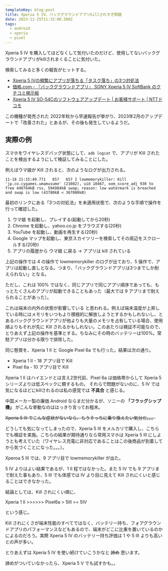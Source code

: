 ```yaml
---
templateKey: blog-post
title: Xperia 5 IV、バックグラウンドアプリkillされすぎ問題
date: 2023-11-25T11:32:00.508Z
tags:
  - android
  - xperia
  - pixel
---
```


Xperia 5 IV を購入してほどなくして気付いたのだけど、使用してないバックグラウンドアプリがkillされまくることに気付いた。

検索してみると多くの報告がヒットする。

- [Xperia 5 Ⅳの頻繁にアプリが落ちる「タスク落ち」の3つ対処法](https://androidons.com/android/xpera5iv_taskdown_repair.html)
- [価格.com - 『バックグラウンドアプリ』 SONY Xperia 5 IV SoftBank のクチコミ掲示板](https://bbs.kakaku.com/bbs/J0000039728/SortID=25046955/#25261907)
- [Xperia 5 IV SO-54Cのソフトウェアアップデート | お客様サポート | NTTドコモ](https://www.docomo.ne.jp/support/product_update/so54c/index.html)

この機種が発売された 2022年秋から早速報告が挙がり、2023年2月のアップデートで「改善された」とあるが、その後も発生しているようだ。


## 実際の例

スマホをワイヤレスデバッグ状態にして、``adb logcat`` で、アプリが Kill されたことを検出するようにして検証してみることにした。

例えばウマ娘が Kill されると、次のようなログが出力される。

 ```
 11-18 21:15:49.771   657   657 I lowmemorykiller: Kill 'jp.co.cygames.umamusume' (21082), uid 10467, oom_score_adj 930 to free 440764kB rss, 594984kB swap; reason: low watermark is breached and swap is low (43780kB < 367000kB)
```
 
最初のリンクにある「3つの対処法」を未適用状態で、次のような手順で操作を行って確認した。

1. ウマ娘 を起動し、プレイする(起動してから20秒)
2. Chrome を起動し、yahoo.co.jp をブラウズする(20秒)
3. YouTube を起動し、動画を再生する(20秒)
4. Google マップを起動し、東京スカイツリーを検索してその周辺をスクロールする(20秒)
5. アプリの履歴から ウマ娘 に戻る → アプリは kill されている

上記の操作では 4 の操作で lowmemorykiller のログが出ており、5 操作で、アプリは起動し直しとなる。つまり、「バックグラウンドアプリは3つまでしか耐えられない」となる。

ただし、これは 100% ではなく、同じアプリで同じアプリ順序であっても、もっとたくさんのアプリが起動できることもあった（最大では 9 アプリまで耐えられることがあった）。

これは端末の内外の状態が影響している
と思われる。例えば端末温度が上昇している時にはメモリをいつもより積極的に解放しようとするかもしれないし、とあるバックグラウンドアプリが他よりも大量のメモリを占有している場合、使用順よりもそれが先に Kill されるかもしれない。このあたりは検証不可能なので、とりあえず上記の操作を基準とする。ちなみにその時のバッテリーは100%。常駐アプリは分かる限りで排除した。

同じ懸賞を、Xperia 1 II と Google Pixel 6a でも行った。結果は次の通り。

- Xperia 1 II - 18 アプリ目で Kill
- Pixel 6a - 10 アプリ目で Kill

Xperia 1 II はハイエンドとは言え2世代前、Pixel 6a は価格帯からして Xperia 5 シリーズよりは低スペックに類するもの。
それらで問題がないのに、5 IV では気になるほどにkillされるのは私の感覚では **不具合** と感じる。

中国メーカー製の廉価 Android ならまだ分かるが、ソニーの **「フラッグシップ機」** がこんな挙動なのははっきり言ってお粗末。

~~Xperia 5 III でこんな症状がないなら、もうそっちに乗り換えたい気分だ。。。~~

どうしても気になってしまったので、Xperia 5 III をメルカリで購入し、こちらでも検証を実施。こちらの結果が期待通りなら常用スマホは Xperia 5 III にしようとも考えていた（ワイヤレス充電に非対応であることはこの後商品が到着してから気づくことになった。。。）。

Xperoa 5 III では、9 アプリ目で lowmemorykiller が出た。

5 IV よりはよい結果であるが、1 II 程ではなかった。また 5 IV でも 9 アプリまで耐えた事もあり、5 III でも体感では IV より目に見えて Kill されにくいと感じることはできなかった。

結論としては、Kill されにくい順に、

Xperia 1 II >>>>>> Pixel6a > 5III >= 5IV

という感じ。

Kill されにくさが端末性能のすべてではなく、バッテリー持ち、フォアグラウンドアプリのパフォーマンスなどもあるので、端末がどこに比重を置いているのかによるのだろう。実際 Xperia 5 IV のバッテリー持ち評価は 1 や 5 III よりも高いとの声が多い。

とりあえずは Xperia 5 IV を使い続けていこうかなと ~~諦め~~ 思います。


諦めがついていなかったら、Xperia 5 V でも試すかも。。
